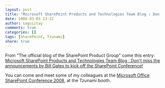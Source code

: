 ```yaml
---
layout: post
title: "Microsoft SharePoint Products and Technologies Team Blog : Don't miss the announcements by Bill Gates to kick off the SharePoint Conference!"
date: 2008-03-03 13:22
author: saguiitay
comments: true
categories: []
tags: [SharePoint, Tzunami]
share: true
---
```

From "The official blog of the SharePoint Product Group" come this entry: [Microsoft SharePoint Products and Technologies Team Blog : Don't miss the announcements by Bill Gates to kick off the SharePoint Conference!](http://blogs.msdn.com/sharepoint/archive/2008/03/02/don-t-miss-the-announcements-by-bill-gates-to-kick-off-the-sharepoint-conference.aspx)

You can come and meet some of my colleagues at the [Microsoft Office SharePoint Conference 2008](http://www.mssharepointconference.com/Pages/default.aspx), at the Tzunami booth.
